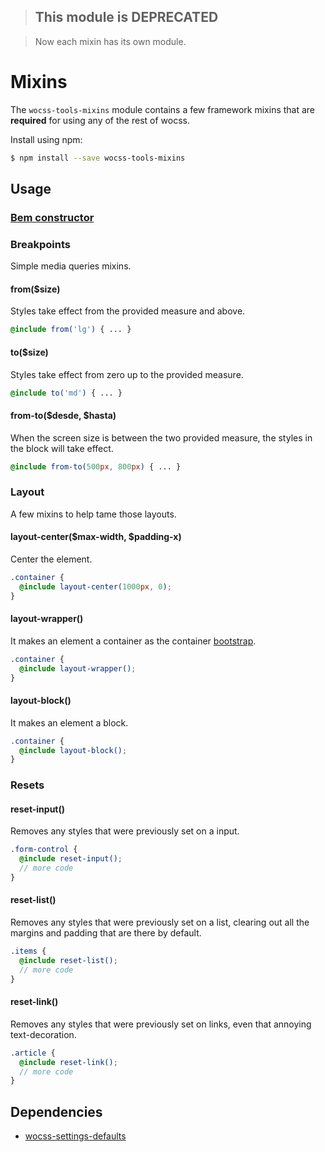 >## This module is DEPRECATED

>Now each mixin has its own module.

# Mixins

The `wocss-tools-mixins` module contains a few framework mixins that are **required** for using any of the rest of wocss.

Install using npm:

```sh
$ npm install --save wocss-tools-mixins
```

## Usage

### [Bem constructor](https://github.com/danielguillan/bem-constructor)

### Breakpoints

Simple media queries mixins.

#### from($size)

Styles take effect from the provided measure and above.

```scss
@include from('lg') { ... }
```

#### to($size)

Styles take effect from zero up to the provided measure.

```scss
@include to('md') { ... }
```

#### from-to($desde, $hasta)

When the screen size is between the two provided measure, the styles in the block will take effect.

```scss
@include from-to(500px, 800px) { ... }
```

### Layout

A few mixins to help tame those layouts.

#### layout-center($max-width, $padding-x)

Center the element.

```scss
.container {
  @include layout-center(1000px, 0);
}
```

#### layout-wrapper()

It makes an element a container as the container [bootstrap](http://getbootstrap.com/css/#overview-container).

```scss
.container {
  @include layout-wrapper();
}
```

#### layout-block()

It makes an element a block.

```scss
.container {
  @include layout-block();
}
```

### Resets

#### reset-input()

Removes any styles that were previously set on a input.

```scss
.form-control {
  @include reset-input();
  // more code
}
```

#### reset-list()

Removes any styles that were previously set on a list, clearing out all the margins and padding that are there by default.

```scss
.items {
  @include reset-list();
  // more code
}
```

#### reset-link()

Removes any styles that were previously set on links, even that annoying text-decoration.

```scss
.article {
  @include reset-link();
  // more code
}
```

## Dependencies

* [wocss-settings-defaults](https://github.com/wocss/settings.default)
